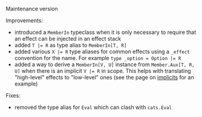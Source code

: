 Maintenance version

Improvements:

 * introduced a `MemberIn` typeclass when it is only necessary to require that an effect can be injected in an effect stack
 * added `T |= R` as type alias to `MemberIn[T, R]`
 * added various `X |= R` type aliases for common effects using a `_effect` convention for the name. For example `type _option = Option |= R`    
 * added a way to derive a `MemberIn[V, U]` instance from `Member.Aux[T, R, U]` when there is an implicit `V |= R` in scope.
     This helps with translating "high-level" effects to "low-level" ones (see the page on [implicits](https://atnos-org.github.io/eff-cats/org.atnos.site.Implicits.html) for an example)

Fixes:
   
 * removed the type alias for `Eval` which can clash with `cats.Eval`
    
 
